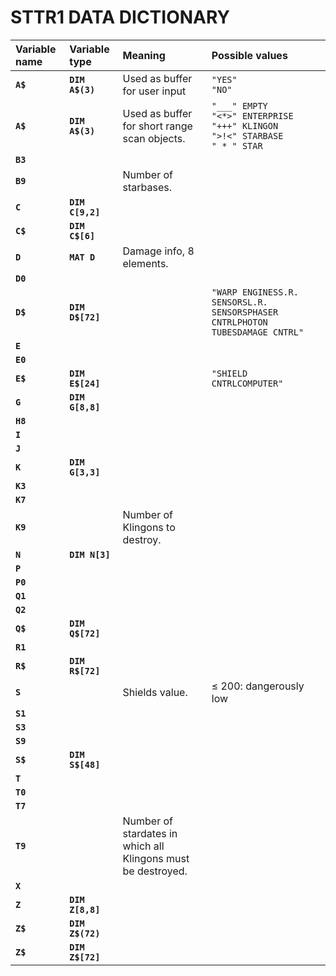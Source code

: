 # STTR1 DATA DICTIONARY

|Variable name|Variable type|Meaning|Possible values|
|:---|:---|:---|:---|
|__`A$`__|__`DIM A$(3)`__|Used as buffer for user input|`"YES"`<br>`"NO"` |
|__`A$`__|__`DIM A$(3)`__|Used as buffer for short range scan objects.|`"___" EMPTY`<br>`"<*>" ENTERPRISE`<br>`"+++" KLINGON`<br>`">!<" STARBASE`<br>`" * " STAR`|
|__`B3`__||||
|__`B9`__||Number of starbases.||
|__`C`__|__`DIM C[9,2]`__|||
|__`C$`__|__`DIM C$[6]`__|||
|__`D`__|__`MAT D`__|Damage info, 8 elements.||
|__`D0`__||||
|__`D$`__|__`DIM D$[72]`__||`"WARP ENGINESS.R. SENSORSL.R. SENSORSPHASER CNTRLPHOTON TUBESDAMAGE CNTRL"`|
|__`E`__||||
|__`E0`__||||
|__`E$`__|__`DIM E$[24]`__||`"SHIELD CNTRLCOMPUTER"`|
|__`G`__|__`DIM G[8,8]`__|||
|__`H8`__||||
|__`I`__||||
|__`J`__||||
|__`K`__|__`DIM G[3,3]`__|||
|__`K3`__||||
|__`K7`__||||
|__`K9`__||Number of Klingons to destroy.||
|__`N`__|__`DIM N[3]`__|||
|__`P`__||||
|__`P0`__||||
|__`Q1`__||||
|__`Q2`__||||
|__`Q$`__|__`DIM Q$[72]`__|||
|__`R1`__||||
|__`R$`__|__`DIM R$[72]`__|||
|__`S`__||Shields value.|&le; 200: dangerously low|
|__`S1`__||||
|__`S3`__||||
|__`S9`__||||
|__`S$`__|__`DIM S$[48]`__|||
|__`T`__||||
|__`T0`__||||
|__`T7`__||||
|__`T9`__||Number of stardates in which all Klingons must be destroyed.||
|__`X`__||||
|__`Z`__|__`DIM Z[8,8]`__|||
|__`Z$`__|__`DIM Z$(72)`__|||
|__`Z$`__|__`DIM Z$[72]`__|||
